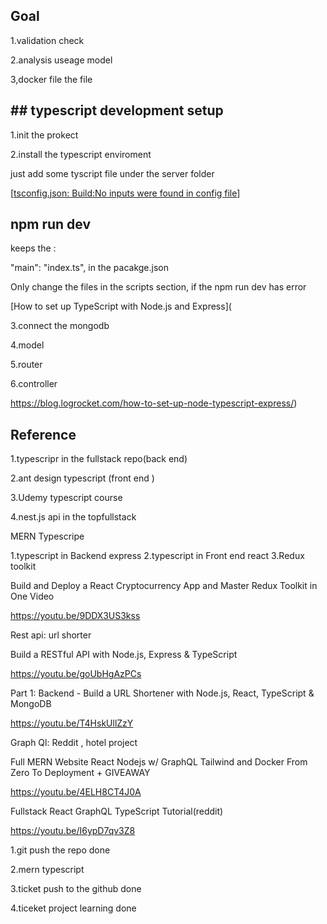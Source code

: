 ## Goal

1.validation check

2.analysis useage model

3,docker file the file



## ## typescript development setup

1.init the prokect

2.install the typescript enviroment

just add some tyscript file under the server folder

[[tsconfig.json: Build:No inputs were found in config file](https://stackoverflow.com/questions/41211566/tsconfig-json-buildno-inputs-were-found-in-config-file)]

## npm run dev

keeps the :

 "main": "index.ts", in the pacakge.json

Only change the files in the scripts section, if the npm run dev has error

[How to set up TypeScript with Node.js and Express](

3.connect the mongodb

4.model

5.router

6.controller

https://blog.logrocket.com/how-to-set-up-node-typescript-express/)

## Reference

1.typescripr in the fullstack repo(back end)

2.ant design typescript (front end )

3.Udemy typescript course

4.nest.js api in the topfullstack





MERN Typescripe

1.typescript in Backend express
2.typescript in Front end react
3.Redux toolkit

Build and Deploy a React Cryptocurrency App and Master Redux Toolkit in One Video

https://youtu.be/9DDX3US3kss

Rest api: url shorter

Build a RESTful API with Node.js, Express & TypeScript

https://youtu.be/goUbHgAzPCs

Part 1: Backend - Build a URL Shortener with Node.js, React, TypeScript & MongoDB

https://youtu.be/T4HskUllZzY

Graph Ql: Reddit , hotel project

Full MERN Website React Nodejs w/ GraphQL Tailwind and Docker From Zero To Deployment + GIVEAWAY

https://youtu.be/4ELH8CT4J0A

Fullstack React GraphQL TypeScript Tutorial(reddit)

https://youtu.be/I6ypD7qv3Z8





1.git push the repo done

2.mern typescript

3.ticket push to the github done

4.ticeket project learning done



